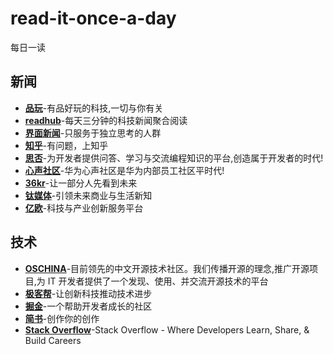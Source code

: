 # read-it-once-a-day
每日一读

## 新闻
+ [**品玩**](https://www.pingwest.com/)-有品好玩的科技,一切与你有关
+ [**readhub**](https://readhub.cn/topics)-每天三分钟的科技新闻聚合阅读
+ [**界面新闻**](https://www.jiemian.com/)-只服务于独立思考的人群
+ [**知乎**](https://www.zhihu.com/)-有问题，上知乎
+ [**思否**](https://segmentfault.com/)-为开发者提供问答、学习与交流编程知识的平台,创造属于开发者的时代!
+ [**心声社区**](http://xinsheng.huawei.com/cn/index/guest.html)-华为心声社区是华为内部员工社区平时代!
+ [**36kr**](https://36kr.com/)-让一部分人先看到未来
+ [**钛媒体**](https://www.tmtpost.com/)-引领未来商业与生活新知
+ [**亿欧**](https://www.iyiou.com/)-科技与产业创新服务平台


## 技术
+ [**OSCHINA**](https://www.oschina.net/)-目前领先的中文开源技术社区。我们传播开源的理念,推广开源项目,为 IT 开发者提供了一个发现、使用、并交流开源技术的平台
+ [**极客帮**](https://www.geekbang.org/)-让创新科技推动技术进步
+ [**掘金**](https://juejin.im/)-一个帮助开发者成长的社区
+ [**简书**](https://www.jianshu.com/)-创作你的创作
+ [**Stack Overflow**](https://stackoverflow.com/)-Stack Overflow - Where Developers Learn, Share, & Build Careers
